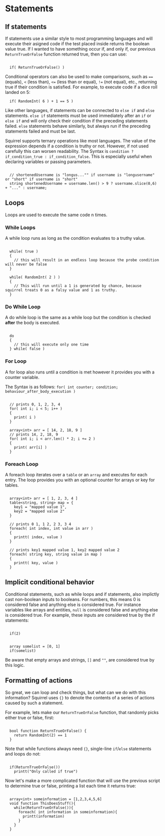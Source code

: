 # Statements

## If statements

If statements use a similar style to most programming languages and will execute their asigned code if the test placed inside returns the boolean value true. If I wanted to have something occur if, and only if, our previous `ReturnTrueOrFalse` function returned true, then you can use:

```squirrel

  if( ReturnTrueOrFalse() )
```

Conditional operators can also be used to make comparisons, such as `==` (equals), `<` (less than), `<=` (less than or equal), `!=` (not equal), etc., returning true if their condition is satisfied. For example, to execute code if a dice roll landed on 5:

```squirrel
  if( RandomInt( 6 ) + 1 == 5 )
```

Like other languages, if statements can be connected to `else if` and `else` statements. `else if` statements must be used immediately after an `if` or `else if` and will only check their condition if the preceding statements failed. `else` statements behave similarly, but always run if the preceding statements failed and must be last.

Squirrel supports ternary operations like most languages. The value of the expression depends if a condition is truthy or not. However, if not used carefully this can worsen readability.
The Syntax is `condition ? if_condition_true : if_condition_false`. This is especially useful when declaring variables or passing parameters.

```squirrel

  // shortenedUsername is "longus..."" if username is "longusername" or "short" if username is "short"
  string shortenedUsername = username.len() > 9 ? username.slice(0,6) + "..." : username;
```

## Loops

Loops are used to execute the same code n times.

### While Loops

A while loop runs as long as the condition evaluates to a truthy value.

```squirrel

  while( true )
  {
    // this will result in an endless loop because the probe condition will never be false 
  }

  while( RandomInt( 2 ) )
  {
    // This will run until a 1 is generated by chance, because squirrel treats 0 as a falsy value and 1 as truthy.
  }
```

### Do While Loop

A do while loop is the same as a while loop but the condition is checked **after** the body is executed.

```squirrel

  do
  {
    // this will execute only one time
  } while( false )
```

### For Loop

A for loop also runs until a condition is met however it provides you with a counter variable.

The Syntax is as follows: `for( int counter; condition; behaviour_after_body_execution )`

```squirrel

  // prints 0, 1, 2, 3, 4
  for( int i; i < 5; i++ )
  {
    print( i )
  }

  array<int> arr = [ 14, 2, 18, 9 ]
  // prints 14, 2, 18, 9
  for( int i; i < arr.len() * 2; i += 2 )
  {
    print( arr[i] )
  }
```
  
### Foreach Loop

A foreach loop iterates over a `table` or an `array` and executes for each entry. The loop provides you with an optional counter for arrays or key for tables.

```squirrel

  array<int> arr = [ 1, 2, 3, 4 ]
  table<string, string> map = {
    key1 = "mapped value 1",
    key2 = "mapped value 2"
  }

  // prints 0 1, 1 2, 2 3, 3 4
  foreach( int index, int value in arr )
  {
    printt( index, value )
  }

  // prints key1 mapped value 1, key2 mapped value 2
  foreach( string key, string value in map )
  {
    printt( key, value )
  }
```

## Implicit conditional behavior

Conditional statements, such as while loops and if statements, also implictly cast non-boolean inputs to booleans. For numbers, this means 0 is considered false and anything else is considered true. For instance variables like arrays and entities, `null` is considered false and anything else is considered true. For example, these inputs are considered true by the if statements:

```squirrel

  if(2)
```

```squirrel

  array somelist = [0, 1]
  if(somelist)
```

Be aware that empty arrays and strings, `[]` and `""`, are considered true by this logic.

## Formatting of actions
So great, we can loop and check things, but what can we do with this information? Squirrel uses `{}` to denote the contents of a series of actions caused by such a statement.

For example, lets make our `ReturnTrueOrFalse` function, that randomly picks either true or false, first:

```squirrel

  bool function ReturnTrueOrFalse() {
    return RandomInt(2) == 1
  }
```

Note that while functions always need `{}`, single-line `if`/`else` statements and loops do not:


```squirrel

  if(ReturnTrueOrFalse())
    printt("Only called if true")
```

Now let's make a more complicated function that will use the previous script to determine true or false, printing a list each time it returns true:

```squirrel

  array<int> someinformation = [1,2,3,4,5,6]
  void function ThisDoesStuff(){
    while(ReturnTrueOrFalse()){
      foreach( int information in someinformation){
        printt(information)
      }
    }
  }
```

